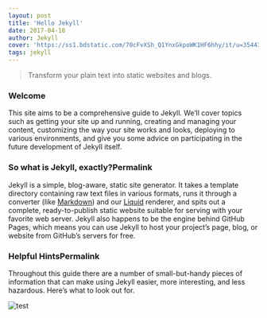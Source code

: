 ```yaml
---
layout: post
title: 'Hello Jekyll'
date: 2017-04-18
author: Jekyll
cover: 'https://ss1.bdstatic.com/70cFvXSh_Q1YnxGkpoWK1HF6hhy/it/u=3544375238,114231233&fm=26&gp=0.jpg'
tags: jekyll
---
```


> Transform your plain text into static websites and blogs.

### Welcome

This site aims to be a comprehensive guide to Jekyll. We’ll cover topics such as getting your site up and running, creating and managing your content, customizing the way your site works and looks, deploying to various environments, and give you some advice on participating in the future development of Jekyll itself.

### So what is Jekyll, exactly?Permalink

Jekyll is a simple, blog-aware, static site generator. It takes a template directory containing raw text files in various formats, runs it through a converter (like [Markdown](https://daringfireball.net/projects/markdown/)) and our [Liquid](https://github.com/Shopify/liquid/wiki) renderer, and spits out a complete, ready-to-publish static website suitable for serving with your favorite web server. Jekyll also happens to be the engine behind GitHub Pages, which means you can use Jekyll to host your project’s page, blog, or website from GitHub’s servers for free.

### Helpful HintsPermalink

Throughout this guide there are a number of small-but-handy pieces of information that can make using Jekyll easier, more interesting, and less hazardous. Here’s what to look out for.

![test](https://github.com/demonljt/demonljt.github.io/raw/master/assets/img/header1.jpg)

